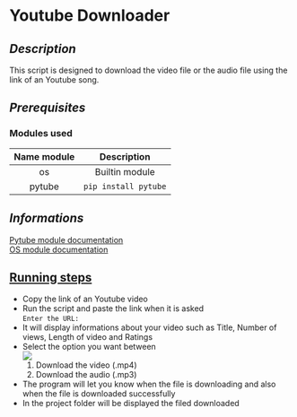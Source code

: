 # Youtube Downloader

## <i>Description</i>

This script is designed to download the video file or the audio file using the link of an Youtube song.

## <i>Prerequisites</i>
### Modules used 
| Name module |       Description        |
|:-----------:|:------------------------:|
|     os      |      Builtin module      |
|   pytube    | ```pip install pytube``` |

## <i>Informations</i>

[Pytube module documentation](https://pytube.io/en/latest/)
<br>
[OS module documentation](https://docs.python.org/3/library/os.html)

## <u>Running steps</u>

- Copy the link of an Youtube video
- Run the script and paste the link when it is asked<br>
```Enter the URL:```
- It will display informations about your video such as Title, Number of views, Length of video and Ratings
- Select the option you want between
  <br>
  <img src="requirements/download_options.jpg"><br>
  1. Download the video (.mp4)
  2. Download the audio (.mp3)
- The program will let you know when the file is downloading and also when the file is downloaded successfully
- In the project folder will be displayed the filed downloaded